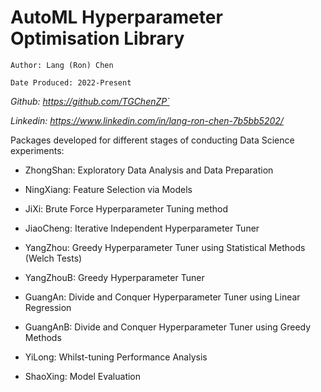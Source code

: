 # AutoML Hyperparameter Optimisation Library
`Author: Lang (Ron) Chen`

`Date Produced: 2022-Present`

*Github: https://github.com/TGChenZP`*

*Linkedin: https://www.linkedin.com/in/lang-ron-chen-7b5bb5202/*

Packages developed for different stages of conducting Data Science experiments:

- ZhongShan: Exploratory Data Analysis and Data Preparation
- NingXiang: Feature Selection via Models

- JiXi: Brute Force Hyperparameter Tuning method
- JiaoCheng: Iterative Independent Hyperparameter Tuner
- YangZhou: Greedy Hyperparameter Tuner using Statistical Methods (Welch Tests)
- YangZhouB: Greedy Hyperparameter Tuner
- GuangAn: Divide and Conquer Hyperparameter Tuner using Linear Regression
- GuangAnB: Divide and Conquer Hyperparameter Tuner using Greedy Methods

- YiLong: Whilst-tuning Performance Analysis 

- ShaoXing: Model Evaluation
